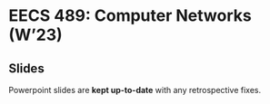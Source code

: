 # EECS 489: Computer Networks (W’23)

## Slides
Powerpoint slides are **kept up-to-date** with any retrospective fixes. 
